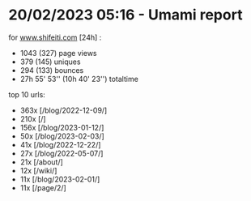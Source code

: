 # 20/02/2023 05:16 - Umami report
for www.shifeiti.com [24h] :

 - 1043 (327) page views
 - 379 (145) uniques
 - 294 (133) bounces
 - 27h 55' 53'' (10h 40' 23'') totaltime


top 10 urls:
 - 363x [/blog/2022-12-09/]
 - 210x [/]
 - 156x [/blog/2023-01-12/]
 - 50x [/blog/2023-02-03/]
 - 41x [/blog/2022-12-22/]
 - 27x [/blog/2022-05-07/]
 - 21x [/about/]
 - 12x [/wiki/]
 - 11x [/blog/2023-02-01/]
 - 11x [/page/2/]


